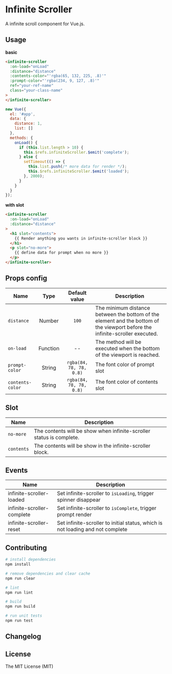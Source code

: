 # Infinite Scroller
A infinite scroll component for Vue.js.

## Usage

**basic**

```html
<infinite-scroller
  :on-load="onLoad"
  :distance="distance"
  :contents-color="'rgba(65, 132, 225, .8)'"
  :prompt-color="'rgba(234, 9, 127, .8)'"
  ref="your-ref-name"
  class="your-class-name"
>
</infinite-scroller>
```

```js
new Vue({
  el: '#app',
  data: {
    distance: 1,
    list: []
  },
  methods: {
    onLoad() {
      if (this.list.length > 10) {
        this.$refs.infiniteScroller.$emit('complete');
      } else {
        setTimeout(() => {
          this.list.push(/* more data for render */);
          this.$refs.infiniteScroller.$emit('loaded');
        }, 2000);
      }
    }
  }
});
```

**with slot**
```html
<infinite-scroller
  :on-load="onLoad"
  :distance="distance"
>
  <h1 slot="contents">
    {{ Render anything you wants in infinite-scroller block }}
  </h1>
  <p slot="no-more">
    {{ define data for prompt when no more }}
  </p>
</infinite-scroller>
```

## Props config

Name | Type | Default value | Description
---|:---:|:---:|---
`distance` | Number | `100` | The minimum distance between the bottom of the element and the bottom of the viewport before the infinite-scroller executed.
`on-load` | Function | -- | The method will be executed when the bottom of the viewport is reached.
`prompt-color` | String | `rgba(84, 78, 78, 0.8)` | The font color of prompt slot
`contents-color` | String | `rgba(84, 78, 78, 0.8)` | The font color of contents slot

## Slot
Name | Description
---|---
`no-more` | The contents will be show when infinite-scroller status is complete.
`contents` | The contents will be show in the infinite-scroller block.

## Events
Name | Description
---|---
infinite-scroller-loaded | Set infinite-scroller to `isLoading`, trigger spinner disappear
infinite-scroller-complete | Set infinite-scroller to `isComplete`, trigger prompt render
infinite-scroller-reset | Set infinite-scroller to initial status, which is not loading and not complete

## Contributing

```sh
# install dependencies
npm install

# remove dependencies and clear cache
npm run clear

# lint
npm run lint

# build
npm run build

# run unit tests
npm run test
```

## Changelog

## License

The MIT License (MIT)